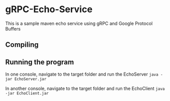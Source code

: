 # gRPC-Echo-Service
This is a sample maven echo service using gRPC and Google Protocol Buffers

## Compiling

## Running the program
In one console, navigate to the target folder and run the EchoServer 
``` java -jar EchoServer.jar ```

In another console, navigate to the target folder and run the EchoClient
``` java -jar EchoClient.jar ```

